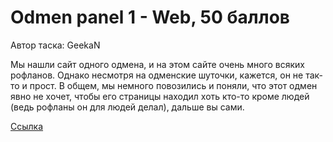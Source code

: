 # Odmen panel 1 - Web, 50 баллов
Автор таска: GeekaN

Мы нашли сайт одного одмена, и на этом сайте очень много всяких рофланов. Однако несмотря на одменские шуточки, кажется, он не так-то и прост. В общем, мы немного повозились и поняли, что этот одмен явно не хочет, чтобы его страницы находил хоть кто-то кроме людей (ведь рофланы он для людей делал), дальше вы сами.

[Ссылка](https://odmen-panel.ctf.yummytacos.me/)
